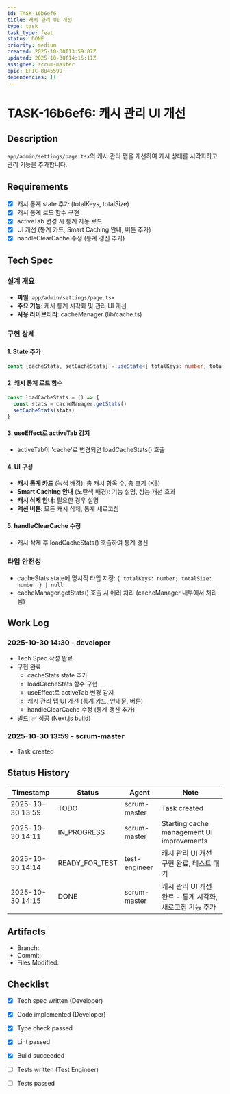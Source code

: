```yaml
---
id: TASK-16b6ef6
title: 캐시 관리 UI 개선
type: task
task_type: feat
status: DONE
priority: medium
created: 2025-10-30T13:59:07Z
updated: 2025-10-30T14:15:11Z
assignee: scrum-master
epic: EPIC-8845599
dependencies: []
---
```


# TASK-16b6ef6: 캐시 관리 UI 개선

## Description

`app/admin/settings/page.tsx`의 캐시 관리 탭을 개선하여 캐시 상태를 시각화하고 관리 기능을 추가합니다.

## Requirements

- [x] 캐시 통계 state 추가 (totalKeys, totalSize)
- [x] 캐시 통계 로드 함수 구현
- [x] activeTab 변경 시 통계 자동 로드
- [x] UI 개선 (통계 카드, Smart Caching 안내, 버튼 추가)
- [x] handleClearCache 수정 (통계 갱신 추가)

## Tech Spec

### 설계 개요
- **파일**: `app/admin/settings/page.tsx`
- **주요 기능**: 캐시 통계 시각화 및 관리 UI 개선
- **사용 라이브러리**: cacheManager (lib/cache.ts)

### 구현 상세

#### 1. State 추가
```typescript
const [cacheStats, setCacheStats] = useState<{ totalKeys: number; totalSize: number } | null>(null)
```

#### 2. 캐시 통계 로드 함수
```typescript
const loadCacheStats = () => {
  const stats = cacheManager.getStats()
  setCacheStats(stats)
}
```

#### 3. useEffect로 activeTab 감지
- activeTab이 'cache'로 변경되면 loadCacheStats() 호출

#### 4. UI 구성
- **캐시 통계 카드** (녹색 배경): 총 캐시 항목 수, 총 크기 (KB)
- **Smart Caching 안내** (노란색 배경): 기능 설명, 성능 개선 효과
- **캐시 삭제 안내**: 필요한 경우 설명
- **액션 버튼**: 모든 캐시 삭제, 통계 새로고침

#### 5. handleClearCache 수정
- 캐시 삭제 후 loadCacheStats() 호출하여 통계 갱신

### 타입 안전성
- cacheStats state에 명시적 타입 지정: `{ totalKeys: number; totalSize: number } | null`
- cacheManager.getStats() 호출 시 에러 처리 (cacheManager 내부에서 처리됨)

## Work Log

### 2025-10-30 14:30 - developer
- Tech Spec 작성 완료
- 구현 완료
  - cacheStats state 추가
  - loadCacheStats 함수 구현
  - useEffect로 activeTab 변경 감지
  - 캐시 관리 탭 UI 개선 (통계 카드, 안내문, 버튼)
  - handleClearCache 수정 (통계 갱신 추가)
- 빌드: ✅ 성공 (Next.js build)

### 2025-10-30 13:59 - scrum-master
- Task created

## Status History

| Timestamp | Status | Agent | Note |
|-----------|--------|-------|------|
| 2025-10-30 13:59 | TODO | scrum-master | Task created |
| 2025-10-30 14:11 | IN_PROGRESS | scrum-master | Starting cache management UI improvements |
| 2025-10-30 14:14 | READY_FOR_TEST | test-engineer | 캐시 관리 UI 개선 구현 완료, 테스트 대기 |
| 2025-10-30 14:15 | DONE | scrum-master | 캐시 관리 UI 개선 완료 - 통계 시각화, 새로고침 기능 추가 |

## Artifacts

- Branch:
- Commit:
- Files Modified:

## Checklist

- [x] Tech spec written (Developer)
- [x] Code implemented (Developer)
- [x] Type check passed
- [x] Lint passed
- [x] Build succeeded
- [ ] Tests written (Test Engineer)
- [ ] Tests passed

